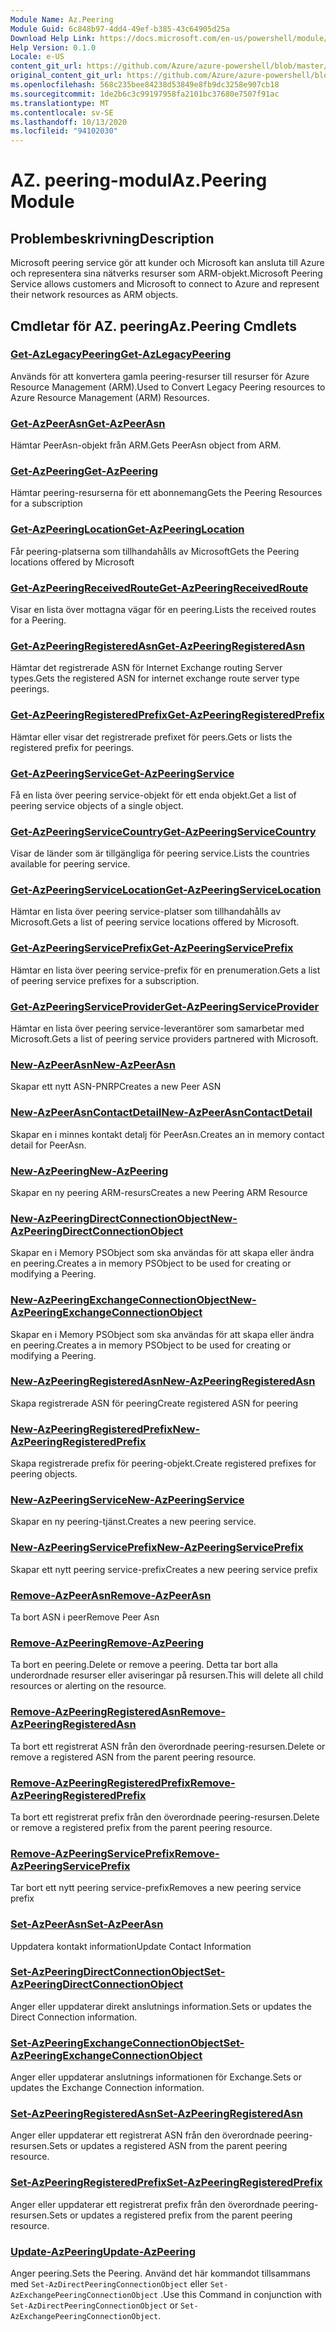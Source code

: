 ```yaml
---
Module Name: Az.Peering
Module Guid: 6c848b97-4dd4-49ef-b385-43c64905d25a
Download Help Link: https://docs.microsoft.com/en-us/powershell/module/az.peering.md
Help Version: 0.1.0
Locale: e-US
content_git_url: https://github.com/Azure/azure-powershell/blob/master/src/Peering/Peering/help/Az.Peering.md
original_content_git_url: https://github.com/Azure/azure-powershell/blob/master/src/Peering/Peering/help/Az.Peering.md
ms.openlocfilehash: 568c235bee84238d53849e8fb9dc3258e907cb18
ms.sourcegitcommit: 1de2b6c3c99197958fa2101bc37680e7507f91ac
ms.translationtype: MT
ms.contentlocale: sv-SE
ms.lasthandoff: 10/13/2020
ms.locfileid: "94102030"
---
```

# <span data-ttu-id="e131d-101">AZ. peering-modul</span><span class="sxs-lookup"><span data-stu-id="e131d-101">Az.Peering Module</span></span>
## <span data-ttu-id="e131d-102">Problembeskrivning</span><span class="sxs-lookup"><span data-stu-id="e131d-102">Description</span></span>
<span data-ttu-id="e131d-103">Microsoft peering service gör att kunder och Microsoft kan ansluta till Azure och representera sina nätverks resurser som ARM-objekt.</span><span class="sxs-lookup"><span data-stu-id="e131d-103">Microsoft Peering Service allows customers and Microsoft to connect to Azure and represent their network resources as ARM objects.</span></span>

## <span data-ttu-id="e131d-104">Cmdletar för AZ. peering</span><span class="sxs-lookup"><span data-stu-id="e131d-104">Az.Peering Cmdlets</span></span>
### [<span data-ttu-id="e131d-105">Get-AzLegacyPeering</span><span class="sxs-lookup"><span data-stu-id="e131d-105">Get-AzLegacyPeering</span></span>](Get-AzLegacyPeering.md)
<span data-ttu-id="e131d-106">Används för att konvertera gamla peering-resurser till resurser för Azure Resource Management (ARM).</span><span class="sxs-lookup"><span data-stu-id="e131d-106">Used to Convert Legacy Peering resources to Azure Resource Management (ARM) Resources.</span></span> 

### [<span data-ttu-id="e131d-107">Get-AzPeerAsn</span><span class="sxs-lookup"><span data-stu-id="e131d-107">Get-AzPeerAsn</span></span>](Get-AzPeerAsn.md)
<span data-ttu-id="e131d-108">Hämtar PeerAsn-objekt från ARM.</span><span class="sxs-lookup"><span data-stu-id="e131d-108">Gets PeerAsn object from ARM.</span></span>

### [<span data-ttu-id="e131d-109">Get-AzPeering</span><span class="sxs-lookup"><span data-stu-id="e131d-109">Get-AzPeering</span></span>](Get-AzPeering.md)
<span data-ttu-id="e131d-110">Hämtar peering-resurserna för ett abonnemang</span><span class="sxs-lookup"><span data-stu-id="e131d-110">Gets the Peering Resources for a subscription</span></span>

### [<span data-ttu-id="e131d-111">Get-AzPeeringLocation</span><span class="sxs-lookup"><span data-stu-id="e131d-111">Get-AzPeeringLocation</span></span>](Get-AzPeeringLocation.md)
<span data-ttu-id="e131d-112">Får peering-platserna som tillhandahålls av Microsoft</span><span class="sxs-lookup"><span data-stu-id="e131d-112">Gets the Peering locations offered by Microsoft</span></span>

### [<span data-ttu-id="e131d-113">Get-AzPeeringReceivedRoute</span><span class="sxs-lookup"><span data-stu-id="e131d-113">Get-AzPeeringReceivedRoute</span></span>](Get-AzPeeringReceivedRoute.md)
<span data-ttu-id="e131d-114">Visar en lista över mottagna vägar för en peering.</span><span class="sxs-lookup"><span data-stu-id="e131d-114">Lists the received routes for a Peering.</span></span>

### [<span data-ttu-id="e131d-115">Get-AzPeeringRegisteredAsn</span><span class="sxs-lookup"><span data-stu-id="e131d-115">Get-AzPeeringRegisteredAsn</span></span>](Get-AzPeeringRegisteredAsn.md)
<span data-ttu-id="e131d-116">Hämtar det registrerade ASN för Internet Exchange routing Server types.</span><span class="sxs-lookup"><span data-stu-id="e131d-116">Gets the registered ASN for internet exchange route server type peerings.</span></span>

### [<span data-ttu-id="e131d-117">Get-AzPeeringRegisteredPrefix</span><span class="sxs-lookup"><span data-stu-id="e131d-117">Get-AzPeeringRegisteredPrefix</span></span>](Get-AzPeeringRegisteredPrefix.md)
<span data-ttu-id="e131d-118">Hämtar eller visar det registrerade prefixet för peers.</span><span class="sxs-lookup"><span data-stu-id="e131d-118">Gets or lists the registered prefix for peerings.</span></span>

### [<span data-ttu-id="e131d-119">Get-AzPeeringService</span><span class="sxs-lookup"><span data-stu-id="e131d-119">Get-AzPeeringService</span></span>](Get-AzPeeringService.md)
<span data-ttu-id="e131d-120">Få en lista över peering service-objekt för ett enda objekt.</span><span class="sxs-lookup"><span data-stu-id="e131d-120">Get a list of peering service objects of a single object.</span></span>

### [<span data-ttu-id="e131d-121">Get-AzPeeringServiceCountry</span><span class="sxs-lookup"><span data-stu-id="e131d-121">Get-AzPeeringServiceCountry</span></span>](Get-AzPeeringServiceCountry.md)
<span data-ttu-id="e131d-122">Visar de länder som är tillgängliga för peering service.</span><span class="sxs-lookup"><span data-stu-id="e131d-122">Lists the countries available for peering service.</span></span>

### [<span data-ttu-id="e131d-123">Get-AzPeeringServiceLocation</span><span class="sxs-lookup"><span data-stu-id="e131d-123">Get-AzPeeringServiceLocation</span></span>](Get-AzPeeringServiceLocation.md)
<span data-ttu-id="e131d-124">Hämtar en lista över peering service-platser som tillhandahålls av Microsoft.</span><span class="sxs-lookup"><span data-stu-id="e131d-124">Gets a list of peering service locations offered by Microsoft.</span></span>

### [<span data-ttu-id="e131d-125">Get-AzPeeringServicePrefix</span><span class="sxs-lookup"><span data-stu-id="e131d-125">Get-AzPeeringServicePrefix</span></span>](Get-AzPeeringServicePrefix.md)
<span data-ttu-id="e131d-126">Hämtar en lista över peering service-prefix för en prenumeration.</span><span class="sxs-lookup"><span data-stu-id="e131d-126">Gets a list of peering service prefixes for a subscription.</span></span>

### [<span data-ttu-id="e131d-127">Get-AzPeeringServiceProvider</span><span class="sxs-lookup"><span data-stu-id="e131d-127">Get-AzPeeringServiceProvider</span></span>](Get-AzPeeringServiceProvider.md)
<span data-ttu-id="e131d-128">Hämtar en lista över peering service-leverantörer som samarbetar med Microsoft.</span><span class="sxs-lookup"><span data-stu-id="e131d-128">Gets a list of peering service providers partnered with Microsoft.</span></span>

### [<span data-ttu-id="e131d-129">New-AzPeerAsn</span><span class="sxs-lookup"><span data-stu-id="e131d-129">New-AzPeerAsn</span></span>](New-AzPeerAsn.md)
<span data-ttu-id="e131d-130">Skapar ett nytt ASN-PNRP</span><span class="sxs-lookup"><span data-stu-id="e131d-130">Creates a new Peer ASN</span></span> 

### [<span data-ttu-id="e131d-131">New-AzPeerAsnContactDetail</span><span class="sxs-lookup"><span data-stu-id="e131d-131">New-AzPeerAsnContactDetail</span></span>](New-AzPeerAsnContactDetail.md)
<span data-ttu-id="e131d-132">Skapar en i minnes kontakt detalj för PeerAsn.</span><span class="sxs-lookup"><span data-stu-id="e131d-132">Creates an in memory contact detail for PeerAsn.</span></span> 

### [<span data-ttu-id="e131d-133">New-AzPeering</span><span class="sxs-lookup"><span data-stu-id="e131d-133">New-AzPeering</span></span>](New-AzPeering.md)
<span data-ttu-id="e131d-134">Skapar en ny peering ARM-resurs</span><span class="sxs-lookup"><span data-stu-id="e131d-134">Creates a new Peering ARM Resource</span></span>

### [<span data-ttu-id="e131d-135">New-AzPeeringDirectConnectionObject</span><span class="sxs-lookup"><span data-stu-id="e131d-135">New-AzPeeringDirectConnectionObject</span></span>](New-AzPeeringDirectConnectionObject.md)
<span data-ttu-id="e131d-136">Skapar en i Memory PSObject som ska användas för att skapa eller ändra en peering.</span><span class="sxs-lookup"><span data-stu-id="e131d-136">Creates a in memory PSObject to be used for creating or modifying a Peering.</span></span>

### [<span data-ttu-id="e131d-137">New-AzPeeringExchangeConnectionObject</span><span class="sxs-lookup"><span data-stu-id="e131d-137">New-AzPeeringExchangeConnectionObject</span></span>](New-AzPeeringExchangeConnectionObject.md)
<span data-ttu-id="e131d-138">Skapar en i Memory PSObject som ska användas för att skapa eller ändra en peering.</span><span class="sxs-lookup"><span data-stu-id="e131d-138">Creates a in memory PSObject to be used for creating or modifying a Peering.</span></span>

### [<span data-ttu-id="e131d-139">New-AzPeeringRegisteredAsn</span><span class="sxs-lookup"><span data-stu-id="e131d-139">New-AzPeeringRegisteredAsn</span></span>](New-AzPeeringRegisteredAsn.md)
<span data-ttu-id="e131d-140">Skapa registrerade ASN för peering</span><span class="sxs-lookup"><span data-stu-id="e131d-140">Create registered ASN for peering</span></span>

### [<span data-ttu-id="e131d-141">New-AzPeeringRegisteredPrefix</span><span class="sxs-lookup"><span data-stu-id="e131d-141">New-AzPeeringRegisteredPrefix</span></span>](New-AzPeeringRegisteredPrefix.md)
<span data-ttu-id="e131d-142">Skapa registrerade prefix för peering-objekt.</span><span class="sxs-lookup"><span data-stu-id="e131d-142">Create registered prefixes for peering objects.</span></span>

### [<span data-ttu-id="e131d-143">New-AzPeeringService</span><span class="sxs-lookup"><span data-stu-id="e131d-143">New-AzPeeringService</span></span>](New-AzPeeringService.md)
<span data-ttu-id="e131d-144">Skapar en ny peering-tjänst.</span><span class="sxs-lookup"><span data-stu-id="e131d-144">Creates a new peering service.</span></span>

### [<span data-ttu-id="e131d-145">New-AzPeeringServicePrefix</span><span class="sxs-lookup"><span data-stu-id="e131d-145">New-AzPeeringServicePrefix</span></span>](New-AzPeeringServicePrefix.md)
<span data-ttu-id="e131d-146">Skapar ett nytt peering service-prefix</span><span class="sxs-lookup"><span data-stu-id="e131d-146">Creates a new peering service prefix</span></span>

### [<span data-ttu-id="e131d-147">Remove-AzPeerAsn</span><span class="sxs-lookup"><span data-stu-id="e131d-147">Remove-AzPeerAsn</span></span>](Remove-AzPeerAsn.md)
<span data-ttu-id="e131d-148">Ta bort ASN i peer</span><span class="sxs-lookup"><span data-stu-id="e131d-148">Remove Peer Asn</span></span>

### [<span data-ttu-id="e131d-149">Remove-AzPeering</span><span class="sxs-lookup"><span data-stu-id="e131d-149">Remove-AzPeering</span></span>](Remove-AzPeering.md)
<span data-ttu-id="e131d-150">Ta bort en peering.</span><span class="sxs-lookup"><span data-stu-id="e131d-150">Delete or remove a peering.</span></span> <span data-ttu-id="e131d-151">Detta tar bort alla underordnade resurser eller aviseringar på resursen.</span><span class="sxs-lookup"><span data-stu-id="e131d-151">This will delete all child resources or alerting on the resource.</span></span>

### [<span data-ttu-id="e131d-152">Remove-AzPeeringRegisteredAsn</span><span class="sxs-lookup"><span data-stu-id="e131d-152">Remove-AzPeeringRegisteredAsn</span></span>](Remove-AzPeeringRegisteredAsn.md)
<span data-ttu-id="e131d-153">Ta bort ett registrerat ASN från den överordnade peering-resursen.</span><span class="sxs-lookup"><span data-stu-id="e131d-153">Delete or remove a registered ASN from the parent peering resource.</span></span>

### [<span data-ttu-id="e131d-154">Remove-AzPeeringRegisteredPrefix</span><span class="sxs-lookup"><span data-stu-id="e131d-154">Remove-AzPeeringRegisteredPrefix</span></span>](Remove-AzPeeringRegisteredPrefix.md)
<span data-ttu-id="e131d-155">Ta bort ett registrerat prefix från den överordnade peering-resursen.</span><span class="sxs-lookup"><span data-stu-id="e131d-155">Delete or remove a registered prefix from the parent peering resource.</span></span>

### [<span data-ttu-id="e131d-156">Remove-AzPeeringServicePrefix</span><span class="sxs-lookup"><span data-stu-id="e131d-156">Remove-AzPeeringServicePrefix</span></span>](Remove-AzPeeringServicePrefix.md)
<span data-ttu-id="e131d-157">Tar bort ett nytt peering service-prefix</span><span class="sxs-lookup"><span data-stu-id="e131d-157">Removes a new peering service prefix</span></span>

### [<span data-ttu-id="e131d-158">Set-AzPeerAsn</span><span class="sxs-lookup"><span data-stu-id="e131d-158">Set-AzPeerAsn</span></span>](Set-AzPeerAsn.md)
<span data-ttu-id="e131d-159">Uppdatera kontakt information</span><span class="sxs-lookup"><span data-stu-id="e131d-159">Update Contact Information</span></span>

### [<span data-ttu-id="e131d-160">Set-AzPeeringDirectConnectionObject</span><span class="sxs-lookup"><span data-stu-id="e131d-160">Set-AzPeeringDirectConnectionObject</span></span>](Set-AzPeeringDirectConnectionObject.md)
<span data-ttu-id="e131d-161">Anger eller uppdaterar direkt anslutnings information.</span><span class="sxs-lookup"><span data-stu-id="e131d-161">Sets or updates the Direct Connection information.</span></span> 

### [<span data-ttu-id="e131d-162">Set-AzPeeringExchangeConnectionObject</span><span class="sxs-lookup"><span data-stu-id="e131d-162">Set-AzPeeringExchangeConnectionObject</span></span>](Set-AzPeeringExchangeConnectionObject.md)
<span data-ttu-id="e131d-163">Anger eller uppdaterar anslutnings informationen för Exchange.</span><span class="sxs-lookup"><span data-stu-id="e131d-163">Sets or updates the Exchange Connection information.</span></span> 

### [<span data-ttu-id="e131d-164">Set-AzPeeringRegisteredAsn</span><span class="sxs-lookup"><span data-stu-id="e131d-164">Set-AzPeeringRegisteredAsn</span></span>](Set-AzPeeringRegisteredAsn.md)
<span data-ttu-id="e131d-165">Anger eller uppdaterar ett registrerat ASN från den överordnade peering-resursen.</span><span class="sxs-lookup"><span data-stu-id="e131d-165">Sets or updates a registered ASN from the parent peering resource.</span></span>

### [<span data-ttu-id="e131d-166">Set-AzPeeringRegisteredPrefix</span><span class="sxs-lookup"><span data-stu-id="e131d-166">Set-AzPeeringRegisteredPrefix</span></span>](Set-AzPeeringRegisteredPrefix.md)
<span data-ttu-id="e131d-167">Anger eller uppdaterar ett registrerat prefix från den överordnade peering-resursen.</span><span class="sxs-lookup"><span data-stu-id="e131d-167">Sets or updates a registered prefix from the parent peering resource.</span></span>

### [<span data-ttu-id="e131d-168">Update-AzPeering</span><span class="sxs-lookup"><span data-stu-id="e131d-168">Update-AzPeering</span></span>](Update-AzPeering.md)
<span data-ttu-id="e131d-169">Anger peering.</span><span class="sxs-lookup"><span data-stu-id="e131d-169">Sets the Peering.</span></span> <span data-ttu-id="e131d-170">Använd det här kommandot tillsammans med `Set-AzDirectPeeringConnectionObject` eller `Set-AzExchangePeeringConnectionObject` .</span><span class="sxs-lookup"><span data-stu-id="e131d-170">Use this Command in conjunction with `Set-AzDirectPeeringConnectionObject` or `Set-AzExchangePeeringConnectionObject`.</span></span>

